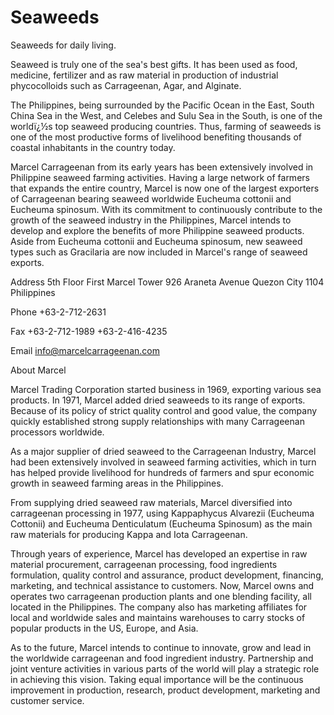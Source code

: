# Seaweeds
Seaweeds for daily living.

Seaweed is truly one of the sea's best gifts. It has been used as food, medicine, fertilizer and as raw material in production of industrial phycocolloids such as Carrageenan, Agar, and Alginate. 

The Philippines, being surrounded by the Pacific Ocean in the East, South China Sea in the West, and Celebes and Sulu Sea in the South, is one of the worldï¿½s top seaweed producing countries. Thus, farming of seaweeds is one of the most productive forms of livelihood benefiting thousands of coastal inhabitants in the country today. 

Marcel Carrageenan from its early years has been extensively involved in Philippine seaweed farming activities. Having a large network of farmers that expands the entire country, Marcel is now one of the largest exporters of Carrageenan bearing seaweed worldwide Eucheuma cottonii and Eucheuma spinosum. With its commitment to continuously contribute to the growth of the seaweed industry in the Philippines, Marcel intends to develop and explore the benefits of more Philippine seaweed products. Aside from Eucheuma cottonii and Eucheuma spinosum, new seaweed types such as Gracilaria are now included in Marcel's range of seaweed exports.

Address
5th Floor First Marcel Tower 926 Araneta Avenue Quezon City 1104 Philippines

Phone
+63-2-712-2631

Fax
+63-2-712-1989
+63-2-416-4235

Email
info@marcelcarrageenan.com

About Marcel

Marcel Trading Corporation started business in 1969, exporting various sea products. In 1971, Marcel added dried seaweeds to its range of exports. Because of its policy of strict quality control and good value, the company quickly established strong supply relationships with many Carrageenan processors worldwide.

As a major supplier of dried seaweed to the Carrageenan Industry, Marcel had been extensively involved in seaweed farming activities, which in turn has helped provide livelihood for hundreds of farmers and spur economic growth in seaweed farming areas in the Philippines. 

From supplying dried seaweed raw materials, Marcel diversified into carrageenan processing in 1977, using Kappaphycus Alvarezii (Eucheuma Cottonii) and Eucheuma Denticulatum (Eucheuma Spinosum) as the main raw materials for producing Kappa and Iota Carrageenan. 

Through years of experience, Marcel has developed an expertise in raw material procurement, carrageenan processing, food ingredients formulation, quality control and assurance, product development, financing, marketing, and technical assistance to customers. Now, Marcel owns and operates two carrageenan production plants and one blending facility, all located in the Philippines. The company also has marketing affiliates for local and worldwide sales and maintains warehouses to carry stocks of popular products in the US, Europe, and Asia. 

As to the future, Marcel intends to continue to innovate, grow and lead in the worldwide carrageenan and food ingredient industry. Partnership and joint venture activities in various parts of the world will play a strategic role in achieving this vision. Taking equal importance will be the continuous improvement in production, research, product development, marketing and customer service.
